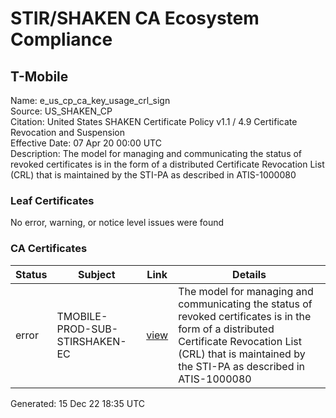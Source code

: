 # STIR/SHAKEN CA Ecosystem Compliance

## T-Mobile

Name: e_us_cp_ca_key_usage_crl_sign\
Source: US_SHAKEN_CP\
Citation: United States SHAKEN Certificate Policy v1.1 / 4.9 Certificate Revocation and Suspension\
Effective Date: 07 Apr 20 00:00 UTC\
Description: The model for managing and communicating the status of revoked certificates is in the form of a distributed Certificate Revocation List (CRL) that is maintained by the STI-PA as described in ATIS-1000080

### Leaf Certificates

No error, warning, or notice level issues were found

### CA Certificates

| Status | Subject | Link | Details |
|--------|---------|------|---------|
| error | TMOBILE-PROD-SUB-STIRSHAKEN-EC | [view](../../CERTS/a22dda815630c32b2fa32fb3483ded024fe4d333b6865bf47dbb00a5194472ad/README.md) | The model for managing and communicating the status of revoked certificates is in the form of a distributed Certificate Revocation List (CRL) that is maintained by the STI-PA as described in ATIS-1000080 |


Generated: 15 Dec 22 18:35 UTC